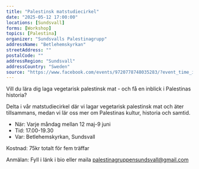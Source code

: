 ```yaml
---
title: "Palestinsk matstudiecirkel"
date: "2025-05-12 17:00:00"
locations: [Sundsvall]
forms: [Workshop]
topics: [Palestina]
organizer: "Sundsvalls Palestinagrupp"
addressName: "Betlehemskyrkan"
streetAddress: ""
postalCode: ""
addressRegion: "Sundsvall"
addressCountry: "Sweden"
source: "https://www.facebook.com/events/9720778748035283/?event_time_id=9720778754701949"
---
```

Vill du lära dig laga vegetarisk palestinsk mat - och få en inblick i Palestinas historia?

Delta i vår matstudiecirkel där vi lagar vegetarisk palestinsk mat och äter tillsammans, medan vi lär oss mer om Palestinas kultur, historia och samtid.

- När: Varje måndag mellan 12 maj-9 juni
- Tid: 17.00-19.30
- Var: Betlehemskyrkan, Sundsvall

Kostnad: 75kr totalt för fem träffar

Anmälan: Fyll i länk i bio eller maila palestinagruppensundsvall@gmail.com